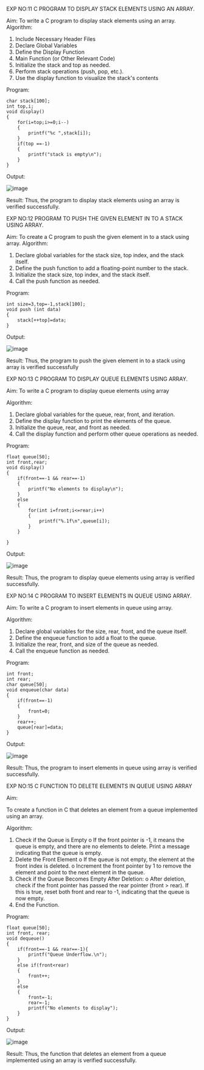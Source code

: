 EXP NO:11 C PROGRAM TO DISPLAY STACK ELEMENTS USING AN ARRAY.

Aim:
To write a C program to display stack elements using an array.
Algorithm:
1.	Include Necessary Header Files
2.	Declare Global Variables
3.	Define the Display Function
4.	Main Function (or Other Relevant Code)
5.	Initialize the stack and top as needed.
6.	Perform stack operations (push, pop, etc.).
7.	Use the display function to visualize the stack's contents
 
Program:
```
char stack[100];
int top,i;
void display()
{
    for(i=top;i>=0;i--)
    {
        printf("%c ",stack[i]);
    }
    if(top ==-1)
    {
        printf("stack is empty\n");
    }
}
```

Output:

![image](https://github.com/user-attachments/assets/56b8d0b0-d3e0-4df7-b230-592a606a027c)



Result:
Thus, the program to display stack elements using an array is verified successfully.
 

EXP NO:12  PROGRAM TO PUSH THE GIVEN ELEMENT IN TO A STACK USING ARRAY.

Aim:
To create a C program to push the given element in to a stack using array.
Algorithm:
1.	Declare global variables for the stack size, top index, and the stack itself.
2.	Define the push function to add a floating-point number to the stack.
3.	Initialize the stack size, top index, and the stack itself.
4.	Call the push function as needed.
 
Program:
```
int size=3,top=-1,stack[100];
void push (int data)
{
    stack[++top]=data;
}
```
Output:

![image](https://github.com/user-attachments/assets/811e518c-e9f6-446b-942c-e1e80486f8e5)


Result:
Thus, the program to push the given element in to a stack using array is verified successfully


 
EXP NO:13 C PROGRAM TO DISPLAY QUEUE ELEMENTS USING ARRAY.


Aim:
To write a C program to display queue elements using array

Algorithm:
1.	Declare global variables for the queue, rear, front, and iteration.
2.	Define the display function to print the elements of the queue.
3.	Initialize the queue, rear, and front as needed.
4.	Call the display function and perform other queue operations as needed.
 
Program:
```
float queue[50];
int front,rear;
void display()
{
    if(front==-1 && rear==-1)
    {
        printf("No elements to display\n");
    }
    else
    {
        for(int i=front;i<=rear;i++)
        {
            printf("%.1f\n",queue[i]);
        }
    }
    
}
```
Output:

![image](https://github.com/user-attachments/assets/4ce5d818-7b1a-476d-9b3e-adc1271edfcf)


Result:
Thus, the program to display queue elements using array is verified successfully.


 
EXP NO:14 C PROGRAM TO INSERT ELEMENTS IN QUEUE USING ARRAY.


Aim:
To write a C program to insert elements in queue using array.

Algorithm:
1.	Declare global variables for the size, rear, front, and the queue itself.
2.	Define the enqueue function to add a float to the queue.
3.	Initialize the rear, front, and size of the queue as needed.
4.	Call the enqueue function as needed.

Program:
```
int front;
int rear;
char queue[50];
void enqueue(char data)
{
    if(front==-1)
    {
        front=0;
    }
    rear++;
    queue[rear]=data;
}
```

Output:

![image](https://github.com/user-attachments/assets/0a47ffb4-b8b8-4d15-8c52-515d2f57f168)


Result:
Thus, the program to insert elements in queue using array is verified successfully.



 
EXP NO:15 C FUNCTION TO DELETE ELEMENTS IN QUEUE USING ARRAY


Aim:

To create a function in C that deletes an element from a queue implemented using an array.

Algorithm:

1.	Check if the Queue is Empty
o	If the front pointer is -1, it means the queue is empty, and there are no elements to delete. Print a message indicating that the queue is empty.
2.	Delete the Front Element
o	If the queue is not empty, the element at the front index is deleted.
o	Increment the front pointer by 1 to remove the element and point to the next element in the queue.
3.	Check if the Queue Becomes Empty After Deletion:
o	After deletion, check if the front pointer has passed the rear pointer (front > rear). If this is true, reset both front and rear to -1, indicating that the queue is now empty.
4.	End the Function.



Program:
```
float queue[50];
int front, rear;
void dequeue()
{
    if(front==-1 && rear==-1){
        printf("Queue Underflow.\n");
    }
    else if(front<rear)
    {
        front++;
    }
    else
    {
        front=-1;
        rear=-1;
        printf("No elements to display");
    }
}

```
Output:

![image](https://github.com/user-attachments/assets/9de1afe2-544b-4811-8065-83db397595b9)

Result:
Thus, the function that deletes an element from a queue implemented using an array is verified successfully.
